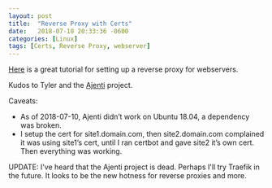 ```yaml
---
layout: post
title:  "Reverse Proxy with Certs"
date:   2018-07-10 20:33:36 -0600
categories: [Linux]
tags: [Certs, Reverse Proxy, webserver]
---
```


[Here](https://tylermade.net/2017/09/14/the-perfect-reverse-proxy-nginx-ssl-webui-management) is a great tutorial for setting up a reverse proxy for webservers.

Kudos to Tyler and the [Ajenti](http://ajenti.org/) project.

Caveats:
* As of 2018-07-10, Ajenti didn’t work on Ubuntu 18.04, a dependency was broken.
* I setup the cert for site1.domain.com, then site2.domain.com complained it was using site1’s cert, until I ran certbot and gave site2 it’s own cert. Then everything was working.

UPDATE: I've heard that the Ajenti project is dead. Perhaps I'll try Traefik in the future. It looks to be the new hotness for reverse proxies and more.
